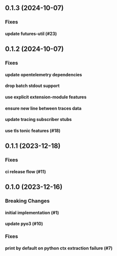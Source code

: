 ## 0.1.3 (2024-10-07)

### Fixes

#### update futures-util (#23)

## 0.1.2 (2024-10-07)

### Fixes

#### update opentelemetry dependencies

#### drop batch stdout support

#### use explicit extension-module features

#### ensure new line between traces data

#### update tracing subscriber stubs

#### use tls tonic features (#18)

## 0.1.1 (2023-12-18)

### Fixes

#### ci release flow (#11)

## 0.1.0 (2023-12-16)

### Breaking Changes

#### initial implementation (#1)

#### update pyo3 (#10)

### Fixes

#### print by default on python ctx extraction failure (#7)
